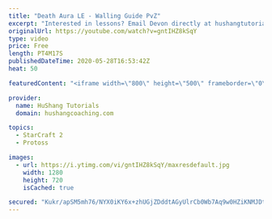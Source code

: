 ```yaml
---
title: "Death Aura LE - Walling Guide PvZ"
excerpt: "Interested in lessons? Email Devon directly at hushangtutorials@outlook.com ------------------------------------------------------------------------------------------------------- Want to support HuShang Tutorials directly? Patreon is a website where you can contribute a monthly donation that will help"
originalUrl: https://youtube.com/watch?v=gntIHZ8kSqY
type: video
price: Free
length: PT4M17S
publishedDateTime: 2020-05-28T16:53:42Z
heat: 50

featuredContent: "<iframe width=\"800\" height=\"500\" frameborder=\"0\" src=\"https://www.youtube.com/embed/gntIHZ8kSqY\" allow=\"accelerometer; autoplay; encrypted-media; gyroscope; picture-in-picture\" allowfullscreen></iframe>"

provider:
  name: HuShang Tutorials
  domain: hushangcoaching.com

topics:
  - StarCraft 2
  - Protoss

images:
  - url: https://i.ytimg.com/vi/gntIHZ8kSqY/maxresdefault.jpg
    width: 1280
    height: 720
    isCached: true

secured: "Kukr/apSM5mh76/NYX0iKY6x+zhUGjZDddtAGyUlrCb0Wb7Aq9w0HZiKNMJDt7sF+UFcPT2RR9vQVzs88a3Hpt3z8OTR54KqrsXnayap5H66kbvzkRAGzrm2xDoDxpW/cq0doaAW7uBCi8R5QrbvIJ5cppl98GEi87zewdQuRjhzPPMWpK9KTtxqqd/xFiE9S8LL2Pn404gWmMwhbLbIHqNMgA9Q+BQasWWbQqdsHjFfVkpn+kbo5IVjd3KBT38FZ1RuUqvEhU6eoZY2ZdhEQAQvRClkF7677x4jNUFdWVjuw331gMbbpGGKtW8P1OYMRd3w7+V9hjq9E/8eRZpYJRv8Mjzdt+L9BRHZuvjMglPEAt6IakpkqnEfP5bXUqbobjo3Gnfiy0ofb81KpPW2T8Lc1G/IQN3V49CVgw4KHCM=;XJLfbP67W4Vcop0vj0go8A=="
---
```


